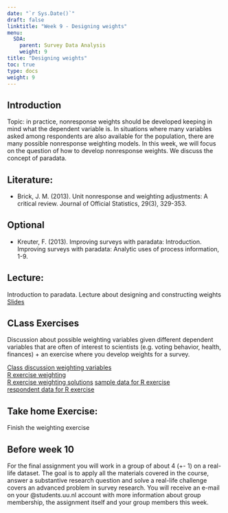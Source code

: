 ```yaml
---
date: "`r Sys.Date()`"
draft: false
linktitle: "Week 9 - Designing weights"
menu:
  SDA:
    parent: Survey Data Analysis
    weight: 9
title: "Designing weights"
toc: true
type: docs
weight: 9
---
```


## Introduction

Topic: in practice, nonresponse weights should be developed keeping in mind what the dependent variable is. In situations where many variables asked among respondents are also available for the population, there are many possible nonresponse weighting models. In this week, we will focus on the question of how to develop nonresponse weights. We discuss the concept of paradata.

## Literature: 
-	Brick, J. M. (2013). Unit nonresponse and weighting adjustments: A critical review. Journal of Official Statistics, 29(3), 329-353.

## Optional
-	Kreuter, F. (2013). Improving surveys with paradata: Introduction. Improving surveys with paradata: Analytic uses of process information, 1-9.

## Lecture: 
Introduction to paradata. Lecture about designing and constructing weights
[Slides](/files/SDA/week9/lecture_week_9.pdf)

## CLass Exercises
Discussion about possible weighting variables given different dependent variables that are often of interest to scientists (e.g. voting behavior, health, finances) + an exercise where you develop weights for a survey.

[Class discussion weighting variables](/files/SDA/week9/thinking_weighting_variables.pdf)  
[R exercise weighting](/files/SDA/week9/class_exercise_week_9.pdf)  
[R exercise weighting solutions](/files/SDA/week9/class_exercise_week_9.Rmd)
[sample data for R exercise](/files/SDA/week9/unit_non_response_information.RDS)  
[respondent data for R exercise](/files/SDA/week9/responders_data.RDS)  

## Take home Exercise: 
Finish the weighting exercise


## Before week 10

For the final assignment you will work in a group of about 4 (+- 1) on a real-life dataset. The goal is to apply all the materials covered in the course, answer a substantive research question and solve a real-life challenge covers an advanced problem in survey research. You will receive an e-mail on your @students.uu.nl account with more information about group membership, the assignment itself and your group members this week.


